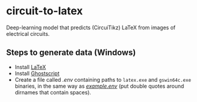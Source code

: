 # circuit-to-latex

Deep-learning model that predicts (CircuiTikz) LaTeX from images of electrical circuits.

## Steps to generate data (Windows)

- Install [LaTeX](https://www.latex-project.org/get/)
- Install [Ghostscript](https://ghostscript.com/releases/gsdnld.html)
- Create a file called _.env_ containing paths to `latex.exe` and `gswin64c.exe` binaries, in the same way as [_example.env_](/scripts/example.env) (put double quotes around dirnames that contain spaces).

